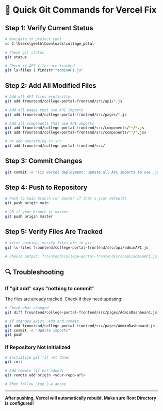 # 🚀 Quick Git Commands for Vercel Fix

## Step 1: Verify Current Status

```bash
# Navigate to project root
cd C:\Users\geeth\Downloads\collage_potal

# Check git status
git status

# Check if API files are tracked
git ls-files | findstr "adminAPI.js"
```

## Step 2: Add All Modified Files

```bash
# Add all API files explicitly
git add frountend/college-portal-frontend/src/api/*.js

# Add all pages that use API imports
git add frountend/college-portal-frontend/src/pages/*.js

# Add all components that use API imports
git add frountend/college-portal-frontend/src/components/**/*.js
git add frountend/college-portal-frontend/src/components/**/*.jsx

# Or add everything in src
git add frountend/college-portal-frontend/src/
```

## Step 3: Commit Changes

```bash
git commit -m "Fix Vercel deployment: Update all API imports to use .js extensions with relative paths"
```

## Step 4: Push to Repository

```bash
# Push to main branch (or master if that's your default)
git push origin main

# OR if your branch is master
git push origin master
```

## Step 5: Verify Files Are Tracked

```bash
# After pushing, verify files are in git
git ls-files frountend/college-portal-frontend/src/api/adminAPI.js

# Should output: frountend/college-portal-frontend/src/api/adminAPI.js
```

## 🔍 Troubleshooting

### If "git add" says "nothing to commit"

The files are already tracked. Check if they need updating:

```bash
# Check what changed
git diff frountend/college-portal-frontend/src/pages/AdminDashboard.js

# If changes exist, add and commit
git add frountend/college-portal-frontend/src/pages/AdminDashboard.js
git commit -m "Update imports"
git push
```

### If Repository Not Initialized

```bash
# Initialize git (if not done)
git init

# Add remote (if not added)
git remote add origin <your-repo-url>

# Then follow Step 2-4 above
```

---

**After pushing, Vercel will automatically rebuild. Make sure Root Directory is configured!**

